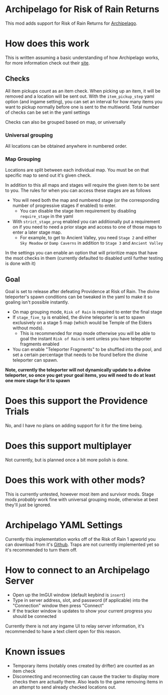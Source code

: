 # Archipelago for Risk of Rain Returns
This mod adds support for Risk of Rain Returns for [Archipelago](https://archipelago.gg/).  

# How does this work
This is written assuming a basic understanding of how Archipelago works, for more information check out their [site](https://archipelago.gg/).

## Checks
All item pickups count as an item check.  When picking up an item, it will be removed and a location will be sent out.  With the `item_pickup_step` yaml option (and ingame setting), you can set an interval for how many items you want to pickup normally before one is sent to the multiworld.  Total number of checks can be set in the yaml settings

Checks can also be grouped based on map, or universally
### Universal grouping
All locations can be obtained anywhere in numbered order.

### Map Grouping
Locations are split between each individual map.  You must be on that specific map to send out it's given check.

In addition to this all maps and stages will require the given item to be sent to you.  The rules for when you can access these stages are as follows
- You will need both the map and numbered stage (or the corresponding number of progressive stages if enabled) to enter.
   - You can disable the stage item requirement by disabling `require_stage` in the yaml
- With `strict_stage_prog` enabled you can additionally put a requirement on if you need to need a prior stage and access to one of those maps to enter a later stage map.  
   - For example, to get to Ancient Valley, you need `Stage 2` and either `Sky Meadow` or `Damp Caverns` in addition to `Stage 3` and `Ancient Valley`

In the settings you can enable an option that will prioritize maps that have the msot checks in them (currently defaulted to disabled until further testing is done with it)

## Goal
Goal is set to release after defeating Providence at Risk of Rain.  The divine teleporter's spawn conditions can be tweaked in the yaml to make it so goaling isn't possible instantly.
- On map grouping mode, `Risk of Rain` is required to enter the final stage
- If `stage_five_tp` is enabled, the divine teleporter is set to spawn exclusively on a stage 5 map (which would be Temple of the Elders without mods).
   - This is recommended for map mode otherwise you will be able to goal the instant `Risk of Rain` is sent unless you have teleporter fragments enabled
- You can enable "Teleporter Fragments" to be shuffled into the pool, and set a certain percentage that needs to be found before the divine teleporter can spawn.

**Note, currently the teleporter will not dynamically update to a divine teleporter, so once you get your goal items, you will need to do at least one more stage for it to spawn**

# Does this support the Providence Trials
No, and I have no plans on adding support for it for the time being.

# Does this support multiplayer
Not currently, but is planned once a bit more polish is done.

# Does this work with other mods?
This is currently untested, however most item and survivor mods.  Stage mods *probably* work fine with universal grouping mode, otherwise at best they'll just be ignored.

# Archipelago YAML Settings
Currently this implementation works off of the Risk of Rain 1 apworld you can download from it's [Github](https://github.com/studkid/RoR_Archipelago/releases).
Traps are not currently implemented yet so it's recommended to turn them off.

# How to connect to an Archipelago Server
- Open up the ImGUI window (default keybind is `insert`)
- Type in server address, slot, and password (if applicable) into the "Connection" window then press "Connect"
- If the tracker window is updates to show your current progress you should be connected

Currently there is not any ingame UI to relay server information, it's recommended to have a text client open for this reason.

# Known issues
- Temporary items (notably ones created by drifter) are counted as an item check
- Disconnecting and reconnecting can cause the tracker to display more checks then are actually there.  Also leads to the game removing items in an attempt to send already checked locations out.